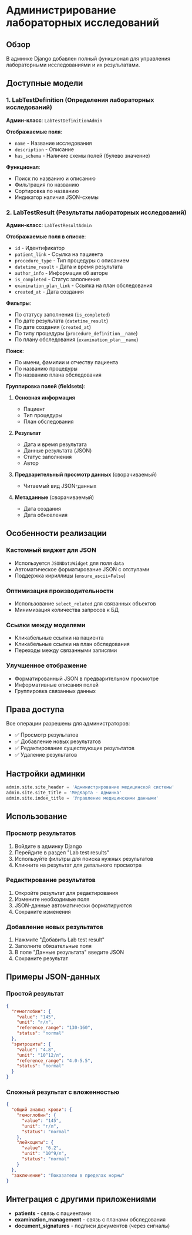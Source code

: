 # Администрирование лабораторных исследований

## Обзор

В админке Django добавлен полный функционал для управления лабораторными исследованиями и их результатами.

## Доступные модели

### 1. LabTestDefinition (Определения лабораторных исследований)

**Админ-класс**: `LabTestDefinitionAdmin`

**Отображаемые поля**:
- `name` - Название исследования
- `description` - Описание
- `has_schema` - Наличие схемы полей (булево значение)

**Функционал**:
- Поиск по названию и описанию
- Фильтрация по названию
- Сортировка по названию
- Индикатор наличия JSON-схемы

### 2. LabTestResult (Результаты лабораторных исследований)

**Админ-класс**: `LabTestResultAdmin`

**Отображаемые поля в списке**:
- `id` - Идентификатор
- `patient_link` - Ссылка на пациента
- `procedure_type` - Тип процедуры с описанием
- `datetime_result` - Дата и время результата
- `author_info` - Информация об авторе
- `is_completed` - Статус заполнения
- `examination_plan_link` - Ссылка на план обследования
- `created_at` - Дата создания

**Фильтры**:
- По статусу заполнения (`is_completed`)
- По дате результата (`datetime_result`)
- По дате создания (`created_at`)
- По типу процедуры (`procedure_definition__name`)
- По плану обследования (`examination_plan__name`)

**Поиск**:
- По имени, фамилии и отчеству пациента
- По названию процедуры
- По названию плана обследования

**Группировка полей (fieldsets)**:
1. **Основная информация**
   - Пациент
   - Тип процедуры
   - План обследования

2. **Результат**
   - Дата и время результата
   - Данные результата (JSON)
   - Статус заполнения
   - Автор

3. **Предварительный просмотр данных** (сворачиваемый)
   - Читаемый вид JSON-данных

4. **Метаданные** (сворачиваемый)
   - Дата создания
   - Дата обновления

## Особенности реализации

### Кастомный виджет для JSON
- Используется `JSONDataWidget` для поля `data`
- Автоматическое форматирование JSON с отступами
- Поддержка кириллицы (`ensure_ascii=False`)

### Оптимизация производительности
- Использование `select_related` для связанных объектов
- Минимизация количества запросов к БД

### Ссылки между моделями
- Кликабельные ссылки на пациента
- Кликабельные ссылки на план обследования
- Переходы между связанными записями

### Улучшенное отображение
- Форматированный JSON в предварительном просмотре
- Информативные описания полей
- Группировка связанных данных

## Права доступа

Все операции разрешены для администраторов:
- ✅ Просмотр результатов
- ✅ Добавление новых результатов
- ✅ Редактирование существующих результатов
- ✅ Удаление результатов

## Настройки админки

```python
admin.site.site_header = 'Администрирование медицинской системы'
admin.site.site_title = 'МедКарта - Админка'
admin.site.index_title = 'Управление медицинскими данными'
```

## Использование

### Просмотр результатов
1. Войдите в админку Django
2. Перейдите в раздел "Lab test results"
3. Используйте фильтры для поиска нужных результатов
4. Кликните на результат для детального просмотра

### Редактирование результатов
1. Откройте результат для редактирования
2. Измените необходимые поля
3. JSON-данные автоматически форматируются
4. Сохраните изменения

### Добавление новых результатов
1. Нажмите "Добавить Lab test result"
2. Заполните обязательные поля
3. В поле "Данные результата" введите JSON
4. Сохраните результат

## Примеры JSON-данных

### Простой результат
```json
{
  "гемоглобин": {
    "value": "145",
    "unit": "г/л",
    "reference_range": "130-160",
    "status": "normal"
  },
  "эритроциты": {
    "value": "4.8",
    "unit": "10^12/л",
    "reference_range": "4.0-5.5",
    "status": "normal"
  }
}
```

### Сложный результат с вложенностью
```json
{
  "общий анализ крови": {
    "гемоглобин": {
      "value": "145",
      "unit": "г/л",
      "status": "normal"
    },
    "лейкоциты": {
      "value": "6.2",
      "unit": "10^9/л",
      "status": "normal"
    }
  },
  "заключение": "Показатели в пределах нормы"
}
```

## Интеграция с другими приложениями

- **patients** - связь с пациентами
- **examination_management** - связь с планами обследования
- **document_signatures** - подписи документов (через сигналы) 